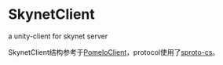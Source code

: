 # SkynetClient
a unity-client for skynet server

SkynetClient结构参考于[PomeloClient](https://github.com/NetEase/pomelo-unityclient-socket)，protocol使用了[sproto-cs](https://github.com/jintiao/sproto-cs)。